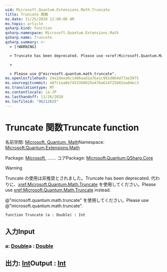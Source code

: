 ```yaml
---
uid: Microsoft.Quantum.Extensions.Math.Truncate
title: Truncate 関数
ms.date: 11/25/2020 12:00:00 AM
ms.topic: article
qsharp.kind: function
qsharp.namespace: Microsoft.Quantum.Extensions.Math
qsharp.name: Truncate
qsharp.summary: >-
  > [!WARNING]

  > Truncate has been deprecated. Please use <xref:Microsoft.Quantum.Math.Truncate> instead.

  >

  > Please use @"microsoft.quantum.math.truncate".
ms.openlocfilehash: 24e2deea6c1486aad1a7ba1c981d864d77ae3975
ms.sourcegitcommit: a87c1aa8e7453360025e47ba614f25b02ea84ec3
ms.translationtype: MT
ms.contentlocale: ja-JP
ms.lasthandoff: 11/26/2020
ms.locfileid: "96212615"
---
```

# <a name="truncate-function"></a><span data-ttu-id="7d452-102">Truncate 関数</span><span class="sxs-lookup"><span data-stu-id="7d452-102">Truncate function</span></span>

<span data-ttu-id="7d452-103">名前空間: [Microsoft. Quantum. Math](xref:Microsoft.Quantum.Extensions.Math)</span><span class="sxs-lookup"><span data-stu-id="7d452-103">Namespace: [Microsoft.Quantum.Extensions.Math](xref:Microsoft.Quantum.Extensions.Math)</span></span>

<span data-ttu-id="7d452-104">Package: [Microsoft.](https://nuget.org/packages/Microsoft.Quantum.QSharp.Core) ....... コア</span><span class="sxs-lookup"><span data-stu-id="7d452-104">Package: [Microsoft.Quantum.QSharp.Core](https://nuget.org/packages/Microsoft.Quantum.QSharp.Core)</span></span>


> [!WARNING]
> <span data-ttu-id="7d452-105">Truncate の使用は非推奨とされました。</span><span class="sxs-lookup"><span data-stu-id="7d452-105">Truncate has been deprecated.</span></span> <span data-ttu-id="7d452-106">代わりに、<xref:Microsoft.Quantum.Math.Truncate> を使用してください。</span><span class="sxs-lookup"><span data-stu-id="7d452-106">Please use <xref:Microsoft.Quantum.Math.Truncate> instead.</span></span>
>
> <span data-ttu-id="7d452-107">@"microsoft.quantum.math.truncate" を使用してください。</span><span class="sxs-lookup"><span data-stu-id="7d452-107">Please use @"microsoft.quantum.math.truncate".</span></span>



```qsharp
function Truncate (a : Double) : Int
```


## <a name="input"></a><span data-ttu-id="7d452-108">入力</span><span class="sxs-lookup"><span data-stu-id="7d452-108">Input</span></span>

### <a name="a--double"></a><span data-ttu-id="7d452-109">a: [Double](xref:microsoft.quantum.lang-ref.double)</span><span class="sxs-lookup"><span data-stu-id="7d452-109">a : [Double](xref:microsoft.quantum.lang-ref.double)</span></span>





## <a name="output--int"></a><span data-ttu-id="7d452-110">出力: [Int](xref:microsoft.quantum.lang-ref.int)</span><span class="sxs-lookup"><span data-stu-id="7d452-110">Output : [Int](xref:microsoft.quantum.lang-ref.int)</span></span>

